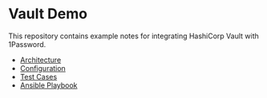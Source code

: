 # Vault Demo

This repository contains example notes for integrating HashiCorp Vault with 1Password.

- [Architecture](docs/architecture.md)
- [Configuration](docs/configuration.md)
- [Test Cases](docs/testcases.md)
- [Ansible Playbook](docs/playbook.yml)
